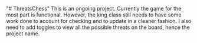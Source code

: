 "# ThreatsChess" 
This is an ongoing project. Currently the game for the most part is functional. However, the king class still needs to have some work done to account for checking and to update in a cleaner fashion. I also need to add toggles to view all the possible threats on the board, hence the project name.
